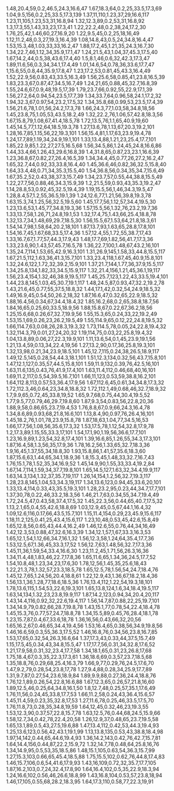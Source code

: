 1.48,20.4,59,0.2,46.5,24.3,16.6,47
1.67,18.3,64,0.2,25,33.5,17.3,69
1.04,9.5,156,0.2,25,33.5,17.3,139
1.37,11,110,1.23,37,29,16.6,117
1.23,11,105,1.23,53,31,16.8,94
1.32,12.3,89,0.2,53,31,16.8,92
1.3,17.3,55,1.43,33,23,17.3,41
1.22,22.2,48,0.2,38,24,17.2,30
1.76,25,42,1.46,60,27,16.9,20
1.22,9.5,45,0.2,25,18,16,49
1.12,11.2,48,0.3,27,19.3,16.4,39
1.08,14.8,43,0.5,24,34.8,16.4,47
1.53,15.3,48,1.03,33,33,16.2,47
1.88,17.2,45,1.21,35,24.3,16.7,30
1.34,22.7,46,1.12,34,35.9,17.1,47
1.24,21.5,43,1.04,37,45.3,17.5,40
1.67,14.2,44,0.5,38,43.6,17.4,40
1.5,8.1,46,0.6,32,42.3,17.3,47
1.89,11.6,56,0.3,34,34.1,17.4,49
1.01,14.6,54,0.78,36,33.6,17.7,47
1,15.6,55,0.8,44,35.9,17.8,47
1.23,17.2,53,0.81,45,43.3,16.4,49
1.52,22.9,56,0.83,43,33.5,16.3,49
1.56,25.6,58,0.85,41,23.8,16.5,39
1.83,23.3,67,0.87,47,34.5,16.7,49
1.24,21,65,0.88,45,32.7,16.8,39
1.55,24.6,67,0.9,48,19.5,17,39
1.79,23.7,66,0.92,55,22.9,17.1,39
1.56,27.2,64,0.94,54,23.5,17.7,39
1.34,33.7,64,0.96,58,24.1,17.2,32
1.94,32.3,67,0.97,54,23.2,17.5,32
1.34,35.8,68,0.99,53,23.5,17.4,39
1.56,21.6,78,1.01,56,24.2,17.3,78
1.66,24.3,77,1.03,58,34.8,18,56
1.45,23.8,75,1.05,53,43.5,18.2,49
1.32,22.2,76,1.06,57,42.8,18.3,56
1.67,15.8,79,1.08,67,41.4,18.5,78
1.72,13.5,76,1.1,65,40.9,19,60
1.45,14.5,77,1.12,64,18.5,19.3,78
1.27,13.6,78,1.13,67,20.3,19.2,101
1.28,16.7,85,1.15,56,22,19.3,101
1.56,15.4,81,1.17,63,23.9,19.4,78
1.24,17.7,89,1.19,34,24.9,19.1,101
1.33,13.4,88,1.21,23,25.4,17.7,101
1.85,22.9,85,1.22,27,27.5,16.5,68
1.56,34.5,86,1.24,45,24.8,16.6,86
1.44,33.4,66,1.26,43,29.6,16.8,39
1.4,31.8,65,0.87,23,23.1,16.6,39
1.23,36.8,67,0.82,27,26.4,16.5,39
1.34,34.4,45,0.77,26,27.2,16.2,47
1.65,32.7,44,0.92,33,33.8,16.4,40
1.45,36.6,46,0.82,36,32.5,15.8,40
1.64,33.4,48,0.71,34,35.3,15.5,40
1.54,36.8,56,0.34,35,34.7,15.6,49
1.67,35.2,52,0.43,38,37.3,15.7,49
1.34,23.7,57,0.55,44,38.8,15.5,49
1.22,27.7,56,0.88,46,34.3,15.9,39
1.2,21.5,59,0.93,43,35.3,19.2,47
1.14,28.8,53,0.92,45,32.5,19.4,39
1.19,15.5,56,1,46,34.3,19.5,47
1.28,8.4,57,1.2,55,36.5,19.1,39
1.24,12.6,77,1.21,56,39.8,19.3,78
1.63,15.3,74,1.25,56,32.5,19.5,60
1.45,17.7,56,1.12,57,34.4,19.5,30
1.23,13.6,53,1.45,77,34.8,19.3,36
1.57,15.5,56,1.32,76,23.2,19.7,36
1.33,13.7,58,1.26,71,24.8,19.1,53
1.32,17.4,75,1.43,66,25.4,18.8,78
1.32,13.7,34,1.48,69,29.7,18.5,30
1.56,15.5,67,1.53,64,21.8,18.3,61
1.54,14.7,98,1.58,64,20.2,18,101
1.87,13.7,93,1.63,65,28.8,17.8,101
1.54,16.7,45,1.67,68,33.5,17.4,36
1.57,12.4,55,1.72,55,38.7,17,43
1.33,16.7,67,1.77,57,44.3,17.9,43
1.48,17.7,69,1.82,56,41.7,17.3,36
1.33,23.6,90,1.43,57,45.7,16.5,78
1.36,22.7,100,1.48,67,43.2,16,101
1.35,24.7,114,1.53,65,42.9,16.3,101
1.31,26.9,145,1.58,33,44.8,15.5,117
1.67,21.5,112,1.63,36,41.3,15.7,101
1.33,23.4,118,1.67,45,40.9,15.8,101
1.32,24.6,122,1.72,32,39.2,15.9,101
1.37,21.7,144,1.77,36,37.9,15.5,117
1.34,25.8,134,1.82,33,34.5,15.9,117
1.32,21.4,156,1.21,45,36.1,19,117
1.56,23.4,154,1.32,46,38.9,19.5,117
1.45,25.7,123,1.22,43,33.5,19.4,101
1.44,23.8,145,1.03,45,30.7,19.1,117
1.48,24.5,87,0.93,47,32.2,19.2,78
1.43,21.6,45,0.77,55,37.5,18.8,32
1.44,17.1,42,0.32,54,24.9,18.5,32
1.49,16.9,45,0.54,50,26.2,18,32
1.87,16.6,47,0.32,65,22.9,18.5,32
1.88,16.4,56,0.34,67,34.4,18.4,32
1.85,16.2,68,0.2,65,38.8,18.7,56
1.84,16,65,0.25,60,33.5,18.9,56
1.88,15.8,67,0.22,67,36.2,18,56
1.25,15.6,68,0.26,67,32.7,19.9,56
1.55,15.3,65,0.24,33,22,19.2,49
1.53,15.1,69,0.26,23,26.2,19.5,49
1.55,114.9,65,0.12,22,24.8,19.5,32
1.66,114.7,63,0.08,26,28.3,19.3,32
1.73,114.5,78,0.05,24,22.8,19.4,32
1.32,114.3,79,0.01,27,24,20,32
1.19,114,75,0.03,22,25.8,19.4,32
1.04,13.8,89,0.06,27,22.3,19.9,101
1.11,13.6,54,0.1,45,23.9,19.1,56
1.21,13.4,59,0.13,34,22.4,19,56
1.27,13.2,90,0.17,36,25.8,19.3,101
1.32,13,98,0.21,34,23.9,18.5,101
1.45,12.7,115,0.24,38,26.5,18.9,117
1.49,12.5,145,0.28,54,44.3,18.1,101
1.51,12.3,134,0.32,56,43.7,15.8,101
1.47,12.1,127,0.35,57,44.5,15.8,101
1.59,11.9,132,0.39,76,42.5,16,101
1.63,11.6,135,0.43,76,41.9,17.4,101
1.63,11.4,112,0.46,68,40,16,101
1.69,11.2,117,0.5,54,39.5,16.7,101
1.66,11,123,0.53,59,38.8,16.2,101
1.64,112.8,113,0.57,53,36.4,17.9,56
1.67,112.6,45,0.61,34,34.8,17.3,32
1.72,112.3,46,0.64,23,34.8,18.8,32
1.72,112.1,49,0.68,46,32.7,18.9,32
1.7,9.9,65,0.72,45,33.8,19,52
1.65,9.7,68,0.75,44,30.4,19.5,52
1.77,9.5,77,0.79,46,29.7,19.8,60
1.87,9.3,54,0.83,56,22.8,20,36
1.88,9,58,0.86,65,23.7,19.4,53
1.76,8.8,67,0.9,66,24.3,16.4,78
1.34,8.6,89,0.93,68,21.8,16.6,101
1.13,8.4,90,0.97,76,26.4,16,101
1.45,18.2,76,1.01,78,23.9,15.8,78
1.87,18,63,1.04,77,34.5,16,53
1.66,17.7,56,1.08,56,35.6,17.3,32
1.53,17.5,78,1.12,54,32.8,17.9,78
1.2,17.3,89,1.15,55,33.3,17,101
1.54,17.1,90,1.19,56,36.6,17.7,101
1.23,16.9,89,1.23,54,32.8,17.4,101
1.39,16.6,85,1.26,55,34.3,17.3,101
1.87,16.4,58,1.3,56,35,17.9,36
1.78,16.2,56,1.33,65,32.7,18.3,36
1.9,16,45,1.37,55,34,18.8,30
1.93,15.8,86,1.41,57,35.6,18.3,60
1.87,15.6,63,1.44,65,34.1,18.9,36
1.8,15.3,45,1.48,33,32.7,16.7,43
1.76,15.1,78,1.52,35,34,16.9,52
1.45,14.9,90,1.55,33,33.4,19.2,84
1.67,14.7,114,1.59,34,37.7,19.8,101
1.65,14.5,127,1.63,32,34.4,19.9,117
1.63,14.3,134,1.32,37,35.7,19,117
1.26,14,154,1.2,56,32.7,19.3,117
1.28,23.8,145,1.04,53,34.3,19,117
1.34,13.6,123,0.94,45,33.6,20,101
1.33,13.4,114,0.33,43,35.5,19.3,101
1.28,23.2,95,0.23,44,34.7,17.7,101
1.37,30,78,0.22,46,33.2,18.3,56
1.46,21.7,63,0.34,55,34.7,19.4,49
1.72,24.5,47,0.43,58,37.4,17.5,32
1.45,22.3,56,0.44,65,40.7,17.5,32
1.13,2.1,65,0.4,55,42.6,18.8,69
1.03,12.9,45,0.5,67,44.1,16.4,32
1.09,12.6,116,0.17,66,43.5,15.7,101
1.15,11.4,154,0.29,23,45.9,15.6,117
1.18,11.2,125,0.41,25,43.4,15.6,117
1.23,10,48,0.53,45,42.6,15.8,49
1.65,12.8,56,0.65,43,44.4,16.2,49
1.46,12.6,55,0.76,44,34,16,49
1.42,12.3,53,0.88,47,32.6,16.3,39
1.34,12.1,57,1,67,33.3,16.3,53
1.65,12.1,54,1.12,66,34.7,16.1,32
1.56,12.3,58,1.24,64,35.4,17.7,36
1.53,12.5,67,1.36,45,33.3,17,52
1.56,12.7,63,1.48,56,32.7,17.3,36
1.45,11,36,1.59,54,33.4,16.6,30
1.23,11.2,45,1.71,56,26.3,16,36
1.34,11.4,48,1.83,46,22.7,17.8,36
1.65,11.6,65,1.34,36,24.5,17.7,52
1.54,10.8,48,1.23,34,23,17.6,30
1.78,12,56,1.45,35,25.6,18,43
1.22,21.3,78,1.32,57,23.3,18.5,78
1.65,12.5,78,1.56,54,24.7,18.4,76
1.45,12.7,65,1.24,56,20.4,18.8,61
1.22,12.9,43,1.36,67,18.2,18.4,36
1.56,13.1,36,1.28,77,18.6,18.5,36
1.76,13.4,112,1.22,54,19.3,18,101
1.78,13.6,115,1.54,53,22.6,19.3,101
1.65,13.8,124,1.6,34,18.4,19.5,117
1.63,14,134,1.32,23,23.8,19.9,117
1.87,14.2,123,0.94,34,20.4,20,117
1.43,14.4,116,0.92,32,22.6,19.4,117
1.56,14.7,87,0.88,22,25,19.7,101
1.34,14.9,79,0.82,66,28.7,19.8,78
1.43,15.1,77,0.78,54,22.4,18.4,78
1.45,15.3,76,0.77,57,24.7,18.8,78
1.34,15.5,89,0.45,76,28.4,18.1,78
1.23,15.7,87,0.4,67,33.6,18,78
1.36,16,56,0.43,66,32,20,56
1.65,16.2,67,0.46,65,34.4,19.4,56
1.53,16.4,65,0.38,56,34.9,19.8,56
1.46,16.6,59,0.3,55,36.3,17.5,52
1.46,16.8,76,0.34,56,23.8,16.7,85
1.53,17,65,0.32,54,26.3,16.6,64
1.37,17.3,43,0.33,44,37.5,15.7,49
1.15,17.5,45,0.34,43,34.8,15.5,47
1.17,17.7,56,0.31,34,32.8,17.6,52
1.21,17.9,58,0.31,32,23.4,17.7,58
1.34,18.1,65,0.31,23,26.8,17,68
1.75,18.4,67,0.3,35,22.3,17.3,61
1.36,18.6,69,0.3,57,23.7,18.5,68
1.35,18.8,76,0.29,68,25.4,16.3,79
1.66,9,77,0.29,76,24.5,17.6,70
1.47,9.2,79,0.28,54,23.8,17,78
1.27,9.4,88,0.28,34,25.9,17.7,89
1.31,9.7,87,0.27,54,23.6,18.9,84
1.89,9.9,88,0.27,36,24.4,18.8,76
1.76,12.1,89,0.26,54,22.8,16.6,88
1.67,12.3,65,0.26,57,21.8,16,60
1.89,12.5,46,0.25,64,34.8,16.1,50
1.8,12.7,48,0.25,57,35.1,17.6,49
1.76,11,56,0.24,45,33.8,17.7,53
1.66,11.2,58,0.24,43,36.4,15.6,57
1.45,11.4,59,0.23,35,32.8,17,53
1.27,11.6,78,0.25,46,33.5,17.5,70
1.76,11.8,73,0.28,35,34.8,19,59
1.64,12,45,0.32,46,23,19.3,55
1.53,12.3,90,0.37,57,22.8,15.7,78
1.63,12.5,76,0.44,68,24.5,15.9,66
1.58,12.7,34,0.42,78,22.4,20,58
1.26,12.9,37,0.48,65,23.7,19.5,58
1.65,13.1,89,0.5,43,27.5,19.6,88
1.47,13.4,112,0.42,53,44.3,19.4,93
1.25,13.6,123,0.56,42,43.1,19.1,99
1.13,13.8,135,0.53,43,38.8,18.4,98
1.97,14,142,0.44,65,44.6,19.4,93
1.36,14.2,143,0.42,76,42.7,15.7,81
1.64,14.4,156,0.44,87,22.2,15.9,72
1.32,14.7,78,0.48,64,25.8,16,76
1.34,14.9,95,0.5,53,35,18.5,86
1.48,15.1,105,0.63,54,36.3,15.7,99
1.27,15.3,103,0.66,65,45.4,18.5,88
1.75,15.5,102,0.62,76,44.8,17.4,83
1.46,15.7,106,0.6,54,41.6,17.9,93
1.43,16,109,0.72,32,35.7,17.7,105
1.87,16.2,103,0.7,24,32.4,17.8,90
1.64,16.4,102,0.5,35,22.9,18.3,94
1.24,16.6,102,0.56,46,26.6,18.8,99
1.43,16.8,104,0.53,57,23.8,18,94
1.46,17,105,0.55,68,28.2,18.3,95
1.64,17.3,110,0.58,77,22.3,19,91
